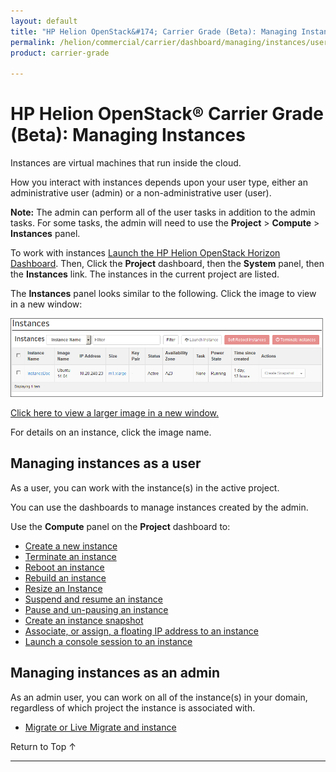 ```yaml
---
layout: default
title: "HP Helion OpenStack&#174; Carrier Grade (Beta): Managing Instances"
permalink: /helion/commercial/carrier/dashboard/managing/instances/users/
product: carrier-grade

---
```

<!--UNDER REVISION-->

<script>

function PageRefresh {
onLoad="window.refresh"
}

PageRefresh();

</script>

<!-- <p style="font-size: small;"> <a href="/helion/commercial/carrier/ga1/install/">&#9664; PREV</a> | <a href="/helion/commercial/carrier/ga1/install-overview/">&#9650; UP</a> | <a href="/helion/commercial/carrier/ga1/">NEXT &#9654;</a></p> -->


# HP Helion OpenStack&#174; Carrier Grade (Beta): Managing Instances

Instances are virtual machines that run inside the cloud.

How you interact with instances depends upon your user type, either an administrative user (admin) or a non-administrative user (user).

**Note:** The admin can perform all of the user tasks in addition to the admin tasks. For some tasks, the admin will need to use the **Project** > **Compute** > **Instances** panel.

To work with instances [Launch the HP Helion OpenStack Horizon Dashboard](/helion/openstack/carrier/dashboard/login/). Then, Click the **Project** dashboard, then the **System** panel, then the **Instances** link. The instances in the current project are listed.

The **Instances** panel looks similar to the following. Click the image to view in a new window: 

<img src="media/CGH-Helion-Instance.png" width="500">

<a href="javascript:window.open('/content/documentation/media/CGH-Helion-Instance.png','_blank','toolbar=no,menubar=no,resizable=yes,scrollbars=yes')">Click here to view a larger image in a new window.</a>

For details on an instance, click the image name. 


## Managing instances as a user

As a user, you can work with the instance(s) in the active project.

You can use the dashboards to manage instances created by the admin. 

Use the **Compute** panel on the **Project** dashboard to:

* [Create a new instance](/helion/commercial/carrier/dashboard/managing/instances/create/)
* [Terminate an instance](/helion/commercial/carrier/dashboard/managing/instances/terminate/)
* [Reboot an instance](/helion/commercial/carrier/dashboard/managing/instances/reboot/)
* [Rebuild an instance](/helion/commercial/carrier/dashboard/managing/instances/rebuild/)
* [Resize an Instance](/helion/commercial/carrier/dashboard/managing/instances/resize/)
* [Suspend and resume an instance](/helion/commercial/carrier/dashboard/managing/instances/suspend/)
* [Pause and un-pausing an instance](/helion/commercial/carrier/dashboard/managing/instances/pause/)
* [Create an instance snapshot](/helion/commercial/carrier/dashboard/managing/images/public/)
* [Associate, or assign, a floating IP address to an instance](/helion/commercial/carrier/dashboard/managing/instances/ipaddresses/) 
* [Launch a console session to an instance](/helion/commercial/carrier/dashboard/managing/instances/console/)

## Managing instances as an admin

As an admin user, you can work on all of the instance(s) in your domain, regardless of which project the instance is associated with.

* [Migrate or Live Migrate and instance](/helion/commercial/carrier/dashboard/managing/instances/migrate/)

<p><a href="#top" style="padding:14px 0px 14px 0px; text-decoration: none;"> Return to Top &#8593; </a></p>



----
